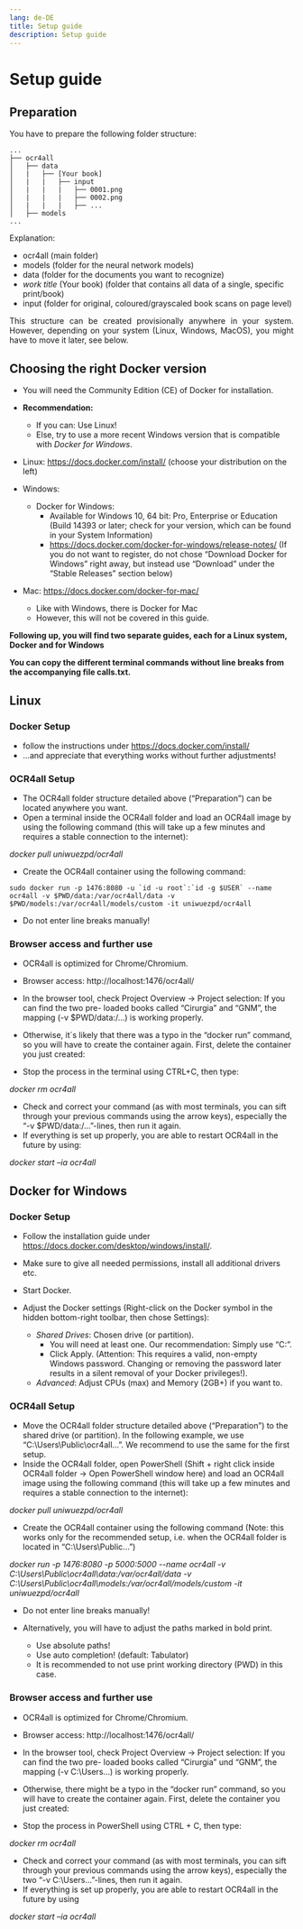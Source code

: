 ```yaml
---
lang: de-DE
title: Setup guide
description: Setup guide
---
```

# Setup guide

## Preparation
You have to prepare the following folder structure:

```
...
├── ocr4all
│   ├── data
│   |   ├── [Your book]
│   |   |   ├── input
│   |   |   |   ├── 0001.png
│   |   |   |   ├── 0002.png
│   |   |   |   ├── ...
│   ├── models
...
```

Explanation:
- ocr4all (main folder)
- models (folder for the neural network models)
- data (folder for the documents you want to recognize)
- *work title* (Your book) (folder that contains all data of a single, specific print/book)
- input (folder for original, coloured/grayscaled book scans on page level)

<p style="text-align: justify">This structure can be created provisionally anywhere in your system. However, depending on your system (Linux, Windows, MacOS), you might have to move it later, see below.</p>

## Choosing the right Docker version
- You will need the Community Edition (CE) of Docker for installation.
- **Recommendation:** 
	- If you can: Use Linux!
	- Else, try to use a more recent Windows version that is compatible with *Docker for Windows*.

- Linux: https://docs.docker.com/install/ (choose your distribution on the left)

- Windows:

	- Docker for Windows:
		- Available for Windows 10, 64 bit: Pro, Enterprise or Education (Build 14393 or later; check for your version, which can be found in your System Information)
		- https://docs.docker.com/docker-for-windows/release-notes/ (If you do not want to register, do not chose “Download Docker for Windows” right away, but instead use “Download” under the “Stable Releases” section below)

- Mac: https://docs.docker.com/docker-for-mac/
	- Like with Windows, there is Docker for Mac
	- However, this will not be covered in this guide.


**Following up, you will find two separate guides, each for a Linux system, Docker and for Windows**

**You can copy the different terminal commands without line breaks from the accompanying file calls.txt.**


## Linux
### Docker Setup

- follow the instructions under https://docs.docker.com/install/
- ...and appreciate that everything works without further adjustments!

### OCR4all Setup

- The OCR4all folder structure detailed above (“Preparation”) can be located anywhere you want.
- Open a terminal inside the OCR4all folder and load an OCR4all image by using the following command (this will take up a few minutes and requires a stable connection to the internet):

*docker pull uniwuezpd/ocr4all*

- Create the OCR4all container using the following command:

```
sudo docker run -p 1476:8080 -u `id -u root`:`id -g $USER` --name ocr4all -v $PWD/data:/var/ocr4all/data -v $PWD/models:/var/ocr4all/models/custom -it uniwuezpd/ocr4all
```

- Do not enter line breaks manually!

### Browser access and further use

- OCR4all is optimized for Chrome/Chromium.
- Browser access: http://localhost:1476/ocr4all/
- In the browser tool, check Project Overview -> Project selection: If you can find the two pre- loaded books called “Cirurgia” and “GNM”, the mapping (-v $PWD/data:/…) is working properly.

- Otherwise, it´s likely that there was a typo in the “docker run” command, so you will have to create the container again. First, delete the container you just created:

- Stop the process in the terminal using CTRL+C, then type:

*docker rm ocr4all*

- Check and correct your command (as with most terminals, you can sift through your previous commands using the arrow keys), especially the “-v $PWD/data:/…”-lines, then run it again.
- If everything is set up properly, you are able to restart OCR4all in the future by using:

*docker start –ia ocr4all*

## Docker for Windows
### Docker Setup

- Follow the installation guide under https://docs.docker.com/desktop/windows/install/.

- Make sure to give all needed permissions, install all additional drivers etc.

- Start Docker.
- Adjust the Docker settings (Right-click on the Docker symbol in the hidden bottom-right toolbar, then chose Settings):
    - *Shared Drives*: Chosen drive (or partition).
        - You will need at least one. Our recommendation: Simply use “C:”.
        - Click Apply. (Attention: This requires a valid, non-empty Windows password. Changing or removing the password later results in a silent removal of your Docker privileges!).
    - *Advanced*: Adjust CPUs (max) and Memory (2GB+) if you want to.


### OCR4all Setup

- Move the OCR4all folder structure detailed above (“Preparation”) to the shared drive (or partition). In the following example, we use “C:\Users\Public\ocr4all\...”. We recommend to use the same for the first setup.
- Inside the OCR4all folder, open PowerShell (Shift + right click inside OCR4all folder -> Open PowerShell window here) and load an OCR4all image using the following command (this will take up a few minutes and requires a stable connection to the internet):

*docker pull uniwuezpd/ocr4all*

- Create the OCR4all container using the following command (Note: this works only for the recommended setup, i.e. when the OCR4all folder is located in “C:\Users\Public\...”)

*docker run -p 1476:8080 -p 5000:5000 --name ocr4all -v C:\Users\Public\ocr4all\data:/var/ocr4all/data -v C:\Users\Public\ocr4all\models:/var/ocr4all/models/custom -it uniwuezpd/ocr4all*

- Do not enter line breaks manually!

- Alternatively, you will have to adjust the paths marked in bold print.
    - Use absolute paths!
    - Use auto completion! (default: Tabulator)
    - It is recommended to not use print working directory (PWD) in this case.

### Browser access and further use

- OCR4all is optimized for Chrome/Chromium.
- Browser access: http://localhost:1476/ocr4all/
- In the browser tool, check Project Overview -> Project selection: If you can find the two pre- loaded books called “Cirurgia” und “GNM”, the mapping (-v C:\Users\...) is working properly.
 
 - Otherwise, there might be a typo in the “docker run” command, so you will have to create the container again. First, delete the container you just created:
- Stop the process in PowerShell using CTRL + C, then type:

*docker rm ocr4all*

- Check and correct your command (as with most terminals, you can sift through your previous commands using the arrow keys), especially the two “-v C:\Users\...”-lines, then run it again.
- If everything is set up properly, you are able to restart OCR4all in the future by using

*docker start –ia ocr4all*

